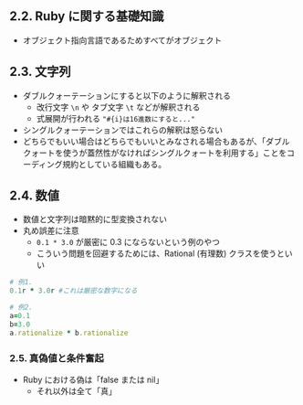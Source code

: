 ## 2.2. Ruby に関する基礎知識

- オブジェクト指向言語であるためすべてがオブジェクト

## 2.3. 文字列

- ダブルクォーテーションにすると以下のように解釈される
    - 改行文字 `\n` や タブ文字 `\t` などが解釈される
    - 式展開が行われる `"#{i}は16進数にすると..."`
- シングルクォーテーションではこれらの解釈は怒らない
- どちらでもいい場合はどちらでもいいとみなされる場合もあるが、「ダブルクォートを使うが蓋然性がなければシングルクォートを利用する」ことをコーディング規約としている組織もある。

## 2.4. 数値
- 数値と文字列は暗黙的に型変換されない
- 丸め誤差に注意
    - `0.1 * 3.0` が厳密に 0.3 にならないという例のやつ
    - こういう問題を回避するためには、Rational (有理数) クラスを使うといい

```ruby
# 例1.
0.1r * 3.0r #これは厳密な数字になる

# 例2.
a=0.1
b=3.0
a.rationalize * b.rationalize
```

### 2.5. 真偽値と条件奮起
- Ruby における偽は「false または nil」
    - それ以外は全て「真」
    

